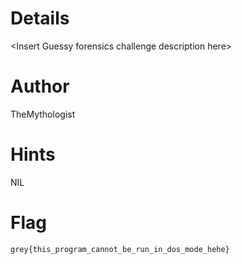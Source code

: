 # Details

\<Insert Guessy forensics challenge description here>

# Author

TheMythologist

# Hints

NIL

# Flag

`grey{this_program_cannot_be_run_in_dos_mode_hehe}`
